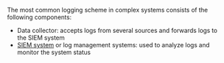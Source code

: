 The most common logging scheme in complex systems consists of the following components:

* Data collector: accepts logs from several sources and forwards logs to the SIEM system
* [SIEM system](https://www.wallarm.com/what/siem-whats-security-information-and-event-management-technology-part-1) or log management systems: used to analyze logs and monitor the system status
